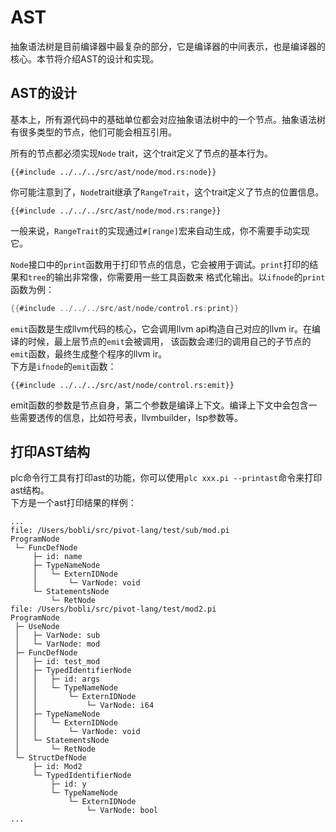 # AST

抽象语法树是目前编译器中最复杂的部分，它是编译器的中间表示，也是编译器的核心。本节将介绍AST的设计和实现。  

## AST的设计

基本上，所有源代码中的基础单位都会对应抽象语法树中的一个节点。抽象语法树有很多类型的节点，他们可能会相互引用。  

所有的节点都必须实现`Node` trait，这个trait定义了节点的基本行为。  

```rust,no_run,noplayground
{{#include ../../../src/ast/node/mod.rs:node}}
```

你可能注意到了，`Node`trait继承了`RangeTrait`，这个trait定义了节点的位置信息。  

```rust,no_run,noplayground
{{#include ../../../src/ast/node/mod.rs:range}}
```
一般来说，`RangeTrait`的实现通过`#[range]`宏来自动生成，你不需要手动实现它。  

`Node`接口中的`print`函数用于打印节点的信息，它会被用于调试。`print`打印的结果和`tree`的输出非常像，你需要用一些工具函数来
格式化输出。以`ifnode`的`print`函数为例：  

```rust
{{#include ../../../src/ast/node/control.rs:print}}
```  

`emit`函数是生成llvm代码的核心，它会调用llvm api构造自己对应的llvm ir。在编译的时候，最上层节点的`emit`会被调用，
该函数会递归的调用自己的子节点的`emit`函数，最终生成整个程序的llvm ir。  
下方是`ifnode`的`emit`函数：  

```rust,no_run,noplayground
{{#include ../../../src/ast/node/control.rs:emit}}
```

emit函数的参数是节点自身，第二个参数是编译上下文。编译上下文中会包含一些需要透传的信息，比如符号表，llvmbuilder，lsp参数等。  


## 打印AST结构

plc命令行工具有打印ast的功能，你可以使用`plc xxx.pi --printast`命令来打印ast结构。  
下方是一个ast打印结果的样例：

```ast
...
file: /Users/bobli/src/pivot-lang/test/sub/mod.pi
ProgramNode
 └─ FuncDefNode
     ├─ id: name
     ├─ TypeNameNode
     │   └─ ExternIDNode
     │       └─ VarNode: void
     └─ StatementsNode
         └─ RetNode
file: /Users/bobli/src/pivot-lang/test/mod2.pi
ProgramNode
 ├─ UseNode
 │   ├─ VarNode: sub
 │   └─ VarNode: mod
 ├─ FuncDefNode
 │   ├─ id: test_mod
 │   ├─ TypedIdentifierNode
 │   │   ├─ id: args
 │   │   └─ TypeNameNode
 │   │       └─ ExternIDNode
 │   │           └─ VarNode: i64
 │   ├─ TypeNameNode
 │   │   └─ ExternIDNode
 │   │       └─ VarNode: void
 │   └─ StatementsNode
 │       └─ RetNode
 └─ StructDefNode
     ├─ id: Mod2
     └─ TypedIdentifierNode
         ├─ id: y
         └─ TypeNameNode
             └─ ExternIDNode
                 └─ VarNode: bool
...
```
